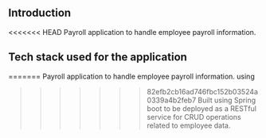 ## Introduction
<<<<<<< HEAD
Payroll application to handle employee payroll information.

## Tech stack used for the application
=======
Payroll application to handle employee payroll information. using
>>>>>>> 82efb2cb16ad746fbc152b03524a0339a4b2feb7
Built using Spring boot to be deployed as a RESTful service for CRUD operations related to employee data.